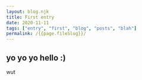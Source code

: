 ```yaml
---
layout: blog.njk
title: First entry
date: 2020-11-11
tags: ["entry", "first", "blog", "posts", "blah"]
permalink: /{{page.fileSlug}}/
---
```

## yo yo yo hello :)
wut